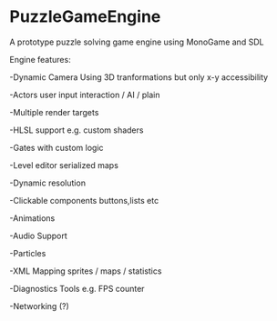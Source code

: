 PuzzleGameEngine
================

A prototype puzzle solving game engine using MonoGame and SDL

Engine features:

-Dynamic Camera 
  Using 3D tranformations but only x-y accessibility
  
-Actors
  user input interaction / AI / plain
  
-Multiple render targets

-HLSL support
  e.g. custom shaders
  
-Gates with custom logic

-Level editor
 serialized maps
 
-Dynamic resolution

-Clickable components 
  buttons,lists etc
  
-Animations

-Audio Support

-Particles

-XML Mapping
 sprites / maps / statistics
 
-Diagnostics Tools
 e.g. FPS counter
 
-Networking (?)

  
  



